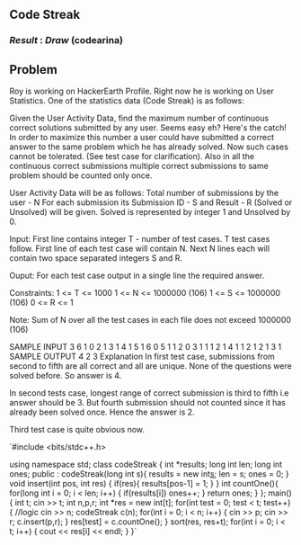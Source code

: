 ## Code Streak
### *Result* : *Draw* (codearina)

## Problem 


Roy is working on HackerEarth Profile. Right now he is working on User Statistics.
One of the statistics data (Code Streak) is as follows:

Given the User Activity Data, find the maximum number of continuous correct solutions submitted by any user.
Seems easy eh? Here's the catch! In order to maximize this number a user could have submitted a correct answer to the same problem which he has already solved. Now such cases cannot be tolerated. (See test case for clarification). 
Also in all the continuous correct submissions multiple correct submissions to same problem should be counted only once.

User Activity Data will be as follows:
Total number of submissions by the user - N
For each submission its Submission ID - S and Result - R (Solved or Unsolved) will be given.
Solved is represented by integer 1 and Unsolved by 0.

Input:
First line contains integer T - number of test cases. T test cases follow. First line of each test case will contain N. Next N lines each will contain two space separated integers S and R.

Ouput:
For each test case output in a single line the required answer.

Constraints:
1 <= T <= 1000
1 <= N <= 1000000 (106)
1 <= S <= 1000000 (106)
0 <= R <= 1

Note: Sum of N over all the test cases in each file does not exceed 1000000 (106)

SAMPLE INPUT 
3
6
1 0
2 1
3 1
4 1
5 1
6 0
5
1 1
2 0
3 1
1 1
2 1
4
1 1
2 1
2 1
3 1
SAMPLE OUTPUT 
4
2
3
Explanation
In first test case, submissions from second to fifth are all correct and all are unique. None of the questions were solved before. So answer is 4.

In second tests case, longest range of correct submission is third to fifth i.e answer should be 3. But fourth submission should not counted since it has already been solved once. Hence the answer is 2.

Third test case is quite obvious now.


`#include <bits/stdc++.h>

using namespace std; 
class codeStreak { 
    int *results; 
    long int len; 
    long int ones; 
    public : 
        codeStreak(long int s){ 
            results = new int[s]();
            len = s;
            ones = 0;
        }
        void insert(int pos, int res) {
            if(res){
                results[pos-1] = 1;
            }
        }
        int countOne(){
            for(long int i = 0; i < len; i++) {
                if(results[i])
                    ones++;
            }
            return ones;
        }
};
main() {
    int t;
    cin >> t;
    int n,p,r;
    int *res = new int[t];
    for(int test = 0; test < t; test++) {
        //logic
        cin >> n;
        codeStreak c(n);
        for(int i = 0; i < n; i++) {
            cin >> p;
            cin >> r;
            c.insert(p,r);
        }
        res[test] = c.countOne();
    }
    sort(res, res+t);
    for(int i = 0; i < t; i++) {
        cout << res[i] << endl;
    }
}`
